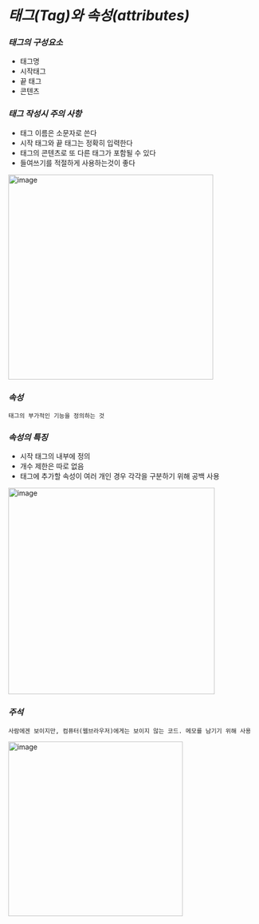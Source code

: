# _태그(Tag)와 속성(attributes)_

### _태그의 구성요소_

- 태그명
- 시작태그
- 끝 태그
- 콘텐츠

### _태그 작성시 주의 사항_

- 태그 이름은 소문자로 쓴다
- 시작 태그와 끝 태그는 정확히 입력한다
- 태그의 콘텐츠로 또 다른 태그가 포함될 수 있다
- 들여쓰기를 적절하게 사용하는것이 좋다

<img width="411" alt="image" src="https://github.com/byunjiin/webD/assets/129635857/7f80c317-3c54-4751-a433-f102c250a7b0">

### _속성_

`태그의 부가적인 기능을 정의하는 것`

### _속성의 특징_

- 시작 태그의 내부에 정의
- 개수 제한은 따로 없음
- 태그에 추가할 속성이 여러 개인 경우 각각을 구분하기 위해 공백 사용

<img width="414" alt="image" src="https://github.com/byunjiin/webD/assets/129635857/946c7459-86cc-4c45-88c6-acf026d07d9f">

### _주석_

`사람에겐 보이지만, 컴퓨터(웹브라우저)에게는 보이지 않는 코드. 메모를 남기기 위해 사용`

<img width="350" alt="image" src="https://github.com/byunjiin/webD/assets/129635857/f2a4c90d-a7c0-432a-af8d-1dfe685841c2">